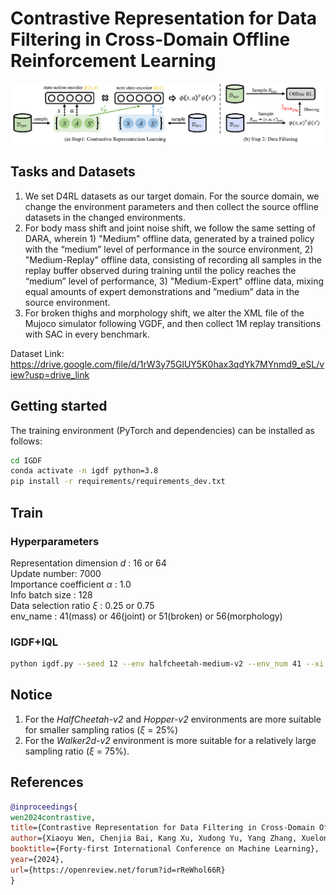 # Contrastive Representation for Data Filtering in Cross-Domain Offline Reinforcement Learning

![](fig/method.jpg)

## Tasks and Datasets
1. We set D4RL datasets as our target domain. For the source domain, we change the environment parameters and then collect the source offline datasets in the changed environments.
2. For body mass shift and joint noise shift, we follow the same setting of DARA, wherein 1) "Medium" offline data, generated by a trained policy with the “medium” level of performance in the source environment, 2) "Medium-Replay" offline data, consisting of recording all samples in the replay buffer observed during training until the policy reaches the “medium” level of performance, 3) "Medium-Expert" offline data, mixing equal amounts of expert demonstrations and ”medium” data in the source environment.
3. For broken thighs and morphology shift, we alter the XML file of the Mujoco simulator following VGDF, and then collect 1M replay transitions with SAC in every benchmark.

Dataset Link: https://drive.google.com/file/d/1rW3y75GlUY5K0hax3qdYk7MYnmd9_eSL/view?usp=drive_link

## Getting started
The training environment (PyTorch and dependencies) can be installed as follows:
```bash
cd IGDF
conda activate -n igdf python=3.8
pip install -r requirements/requirements_dev.txt
```

## Train
### Hyperparameters
Representation dimension *d* : 16 or 64 \
Update number: 7000 \
Importance coefficient $\alpha$ : 1.0 \
Info batch size : 128 \
Data selection ratio $\xi$ : 0.25 or 0.75 \
env_name : 41(mass) or 46(joint) or 51(broken) or 56(morphology)

### IGDF+IQL
```bash
python igdf.py --seed 12 --env halfcheetah-medium-v2 --env_num 41 --xi 0.25 --alpha 1.0
```

## Notice
1. For the *HalfCheetah-v2* and *Hopper-v2* environments are more suitable for smaller sampling ratios ($\xi$ = 25\%)
2. For the *Walker2d-v2* environment is more suitable for a relatively large sampling ratio ($\xi$ = 75\%).

## References
```bib
@inproceedings{
wen2024contrastive,
title={Contrastive Representation for Data Filtering in Cross-Domain Offline Reinforcement Learning},
author={Xiaoyu Wen, Chenjia Bai, Kang Xu, Xudong Yu, Yang Zhang, Xuelong Li, Zhen Wang},
booktitle={Forty-first International Conference on Machine Learning},
year={2024},
url={https://openreview.net/forum?id=rReWhol66R}
}
```

